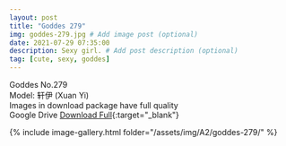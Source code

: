 ```yaml
---
layout: post
title: "Goddes 279"
img: goddes-279.jpg # Add image post (optional)
date: 2021-07-29 07:35:00
description: Sexy girl. # Add post description (optional)
tag: [cute, sexy, goddes]
---
```

Goddes No.279  
Model: 轩伊 (Xuan Yi)   
Images in download package have full quality                    
Google Drive [Download Full](http://gestyy.com/eoAuMK){:target="_blank"}

{% include image-gallery.html folder="/assets/img/A2/goddes-279/" %}
